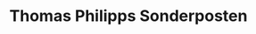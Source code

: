 ---
title: "Thomas Philipps Sonderposten"
url: /poessneck/thomas-philipps-sonderposten/
shop: Supermarkt
---